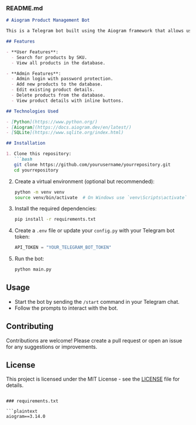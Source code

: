 
### README.md

```markdown
# Aiogram Product Management Bot

This is a Telegram bot built using the Aiogram framework that allows users to manage products through a simple and interactive interface. Users can search for products by SKU, view all available products, and administrators can add, edit, or delete products.

## Features

- **User Features**:
  - Search for products by SKU.
  - View all products in the database.

- **Admin Features**:
  - Admin login with password protection.
  - Add new products to the database.
  - Edit existing product details.
  - Delete products from the database.
  - View product details with inline buttons.

## Technologies Used

- [Python](https://www.python.org/)
- [Aiogram](https://docs.aiogram.dev/en/latest/)
- [SQLite](https://www.sqlite.org/index.html)

## Installation

1. Clone this repository:
   ```bash
   git clone https://github.com/yourusername/yourrepository.git
   cd yourrepository
   ```

2. Create a virtual environment (optional but recommended):
   ```bash
   python -m venv venv
   source venv/bin/activate  # On Windows use `venv\Scripts\activate`
   ```

3. Install the required dependencies:
   ```bash
   pip install -r requirements.txt
   ```

4. Create a `.env` file or update your `config.py` with your Telegram bot token:
   ```python
   API_TOKEN = "YOUR_TELEGRAM_BOT_TOKEN"
   ```

5. Run the bot:
   ```bash
   python main.py
   ```

## Usage

- Start the bot by sending the `/start` command in your Telegram chat.
- Follow the prompts to interact with the bot.

## Contributing

Contributions are welcome! Please create a pull request or open an issue for any suggestions or improvements.

## License

This project is licensed under the MIT License - see the [LICENSE](LICENSE) file for details.
```

### requirements.txt

```plaintext
aiogram==3.14.0
```

